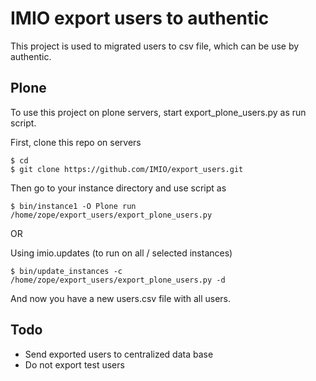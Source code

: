 IMIO export users to authentic
==============================

This project is used to migrated users to csv file, which can be use by authentic.

Plone
-----
To use this project on plone servers, start export_plone_users.py as run script.

First, clone this repo on servers

    $ cd
    $ git clone https://github.com/IMIO/export_users.git

Then go to your instance directory and use script as

    $ bin/instance1 -O Plone run /home/zope/export_users/export_plone_users.py

OR

Using imio.updates (to run on all / selected instances)

    $ bin/update_instances -c /home/zope/export_users/export_plone_users.py -d

And now you have a new users.csv file with all users.


Todo
----
- Send exported users to centralized data base
- Do not export test users
